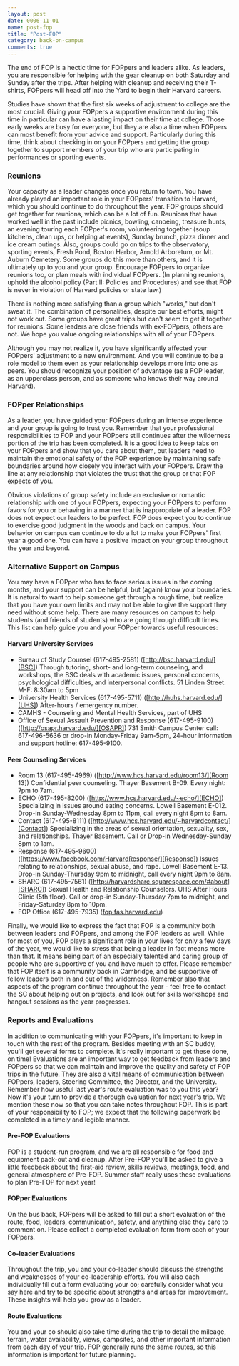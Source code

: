 ```yaml
---
layout: post
date: 0006-11-01
name: post-fop
title: "Post-FOP"
category: back-on-campus
comments: true
---
```


The end of FOP is a hectic time for FOPpers and leaders alike. As leaders, you are responsible for helping with the gear cleanup on both Saturday and Sunday after the trips. After helping with cleanup and receiving their T-shirts, FOPpers will head off into the Yard to begin their Harvard careers.

Studies have shown that the first six weeks of adjustment to college are the most crucial. Giving your FOPpers a supportive environment during this time in particular can have a lasting impact on their time at college. Those early weeks are busy for everyone, but they are also a time when FOPpers can most benefit from your advice and support. Particularly during this time, think about checking in on your FOPpers and getting the group together to support members of your trip who are participating in performances or sporting events.

### Reunions

Your capacity as a leader changes once you return to town. You have already played an important role in your FOPpers' transition to Harvard, which you should continue to do throughout the year. FOP groups should get together for reunions, which can be a lot of fun. Reunions that have worked well in the past include picnics, bowling, canoeing, treasure hunts, an evening touring each FOPper's room, volunteering together (soup kitchens, clean ups, or helping at events), Sunday brunch, pizza dinner and ice cream outings. Also, groups could go on trips to the observatory, sporting events, Fresh Pond, Boston Harbor, Arnold Arboretum, or Mt. Auburn Cemetery. Some groups do this more than others, and it is ultimately up to you and your group. Encourage FOPpers to organize reunions too, or plan meals with individual FOPpers. (In planning reunions, uphold the alcohol policy (Part II: Policies and Procedures) and see that FOP is never in violation of Harvard policies or state law.)

There is nothing more satisfying than a group which "works," but don't sweat it. The combination of personalities, despite our best efforts, might not work out. Some groups have great trips but can't seem to get it together for reunions. Some leaders are close friends with ex-FOPpers, others are not. We hope you value ongoing relationships with all of your FOPpers.

Although you may not realize it, you have significantly affected your FOPpers' adjustment to a new environment. And you will continue to be a role model to them even as your relationship develops more into one as peers. You should recognize your position of advantage (as a FOP leader, as an upperclass person, and as someone who knows their way around Harvard).

### FOPper Relationships

As a leader, you have guided your FOPpers during an intense experience and your group is going to trust you. Remember that your professional responsibilities to FOP and your FOPpers still continues after the wilderness portion of the trip has been completed. It is a good idea to keep tabs on your FOPpers and show that you care about them, but leaders need to maintain the emotional safety of the FOP experience by maintaining safe boundaries around how closely you interact with your FOPpers. Draw the line at any relationship that violates the trust that the group or that FOP expects of you.

Obvious violations of group safety include an exclusive or romantic relationship with one of your FOPpers, expecting your FOPpers to perform favors for you or behaving in a manner that is inappropriate of a leader. FOP does not expect our leaders to be perfect. FOP does expect you to continue to exercise good judgment in the woods and back on campus. Your behavior on campus can continue to do a lot to make your FOPpers' first year a good one. You can have a positive impact on your group throughout the year and beyond.

### Alternative Support on Campus

You may have a FOPper who has to face serious issues in the coming months, and your support can be helpful, but (again) know your boundaries. It is natural to want to help someone get through a rough time, but realize that you have your own limits and may not be able to give the support they need without some help. There are many resources on campus to help students (and friends of students) who are going through difficult times. This list can help guide you and your FOPper towards useful resources:

#### Harvard University Services
- Bureau of Study Counsel (617-495-2581) ([http://bsc.harvard.edu/][BSC]) Through tutoring, short- and long-term counseling, and workshops, the BSC deals with academic issues, personal concerns, psychological difficulties, and interpersonal conflicts. 51 Linden Street. M-F: 8:30am to 5pm 
- University Health Services (617-495-5711) ([http://huhs.harvard.edu/][UHS]) After-hours / emergency number.
- CAMHS - Counseling and Mental Health Services, part of UHS
- Office of Sexual Assault Prevention and Response (617-495-9100) ([http://osapr.harvard.edu/][OSAPR]) 731 Smith Campus Center call: 617-496-5636 or drop-in Monday-Friday 9am-5pm, 24-hour information and support hotline: 617-495-9100.

#### Peer Counseling Services

- Room 13 (617-495-4969) ([http://www.hcs.harvard.edu/room13/][Room 13]) Confidential peer counseling. Thayer Basement B-09. Every night: 7pm to 7am.
- ECHO (617-495-8200) ([http://www.hcs.harvard.edu/~echo/][ECHO]) Specializing in issues around eating concerns. Lowell Basement E-012. Drop-in Sunday-Wednesday 8pm to 11pm, call every night 8pm to 8am.
- Contact (617-495-8111) ([http://www.hcs.harvard.edu/~harvardcontact/][Contact]) Specializing in the areas of sexual orientation, sexuality, sex, and relationships. Thayer Basement. Call or Drop-in Wednesday-Sunday 8pm to 1am.
- Response (617-495-9600) ([https://www.facebook.com/HarvardResponse/][Response]) Issues relating to relationships, sexual abuse, and rape. Lowell Basement E-13. Drop-in Sunday-Thursday 9pm to midnight, call every night 9pm to 8am.
- SHARC (617-495-7561) ([http://harvardsharc.squarespace.com/#about][SHARC]) Sexual Health and Relationship Counselors. UHS After Hours Clinic (5th floor). Call or drop-in Sunday-Thursday 7pm to midnight, and Friday-Saturday 8pm to 10pm. 
- FOP Office (617-495-7935) ([fop.fas.harvard.edu][FOP])

Finally, we would like to express the fact that FOP is a community both between leaders and FOPpers, and among the FOP leaders as well. While for most of you, FOP plays a significant role in your lives for only a few days of the year, we would like to stress that being a leader in fact means more than that. It means being part of an especially talented and caring group of people who are supportive of you and have much to offer. Please remember that FOP itself is a community back in Cambridge, and be supportive of fellow leaders both in and out of the wilderness. Remember also that aspects of the program continue throughout the year - feel free to contact the SC about helping out on projects, and look out for skills workshops and hangout sessions as the year progresses.

### Reports and Evaluations

In addition to communicating with your FOPpers, it's important to keep in touch with the rest of the program. Besides meeting with an SC buddy, you'll get several forms to complete. It's really important to get these done, on time! Evaluations are an important way to get feedback from leaders and FOPpers so that we can maintain and improve the quality and safety of FOP trips in the future. They are also a vital means of communication between FOPpers, leaders, Steering Committee, the Director, and the University. Remember how useful last year's route evaluation was to you this year? Now it's your turn to provide a thorough evaluation for next year's trip. We mention these now so that you can take notes throughout FOP. This is part of your responsibility to FOP; we expect that the following paperwork be completed in a timely and legible manner.

#### Pre-FOP Evaluations

FOP is a student-run program, and we are all responsible for food and equipment pack-out and cleanup. After Pre-FOP you'll be asked to give a little feedback about the first-aid review, skills reviews, meetings, food, and general atmosphere of Pre-FOP. Summer staff really uses these evaluations to plan Pre-FOP for next year!

#### FOPper Evaluations

On the bus back, FOPpers will be asked to fill out a short evaluation of the route, food, leaders, communication, safety, and anything else they care to comment on. Please collect a completed evaluation form from each of your FOPpers.


#### Co-leader Evaluations

Throughout the trip, you and your co-leader should discuss the strengths and weaknesses of your co-leadership efforts. You will also each individually fill out a form evaluating your co; carefully consider what you say here and try to be specific about strengths and areas for improvement. These insights will help you grow as a leader.

#### Route Evaluations

You and your co should also take time during the trip to detail the mileage, terrain, water availability, views, campsites, and other important information from each day of your trip. FOP generally runs the same routes, so this information is important for future planning.

[UHS]: http://huhs.harvard.edu/
[BSC]: http://bsc.harvard.edu/
[OSAPR]: [http://osapr.harvard.edu/
[Room 13]: http://www.hcs.harvard.edu/room13/
[ECHO]: http://www.hcs.harvard.edu/~echo/
[CONTACT]: http://www.hcs.harvard.edu/~harvardcontact/
[Response]: https://www.facebook.com/HarvardResponse/
[SHARC]: http://harvardsharc.squarespace.com/#about
[FOP]: fop.fas.harvard.edu
